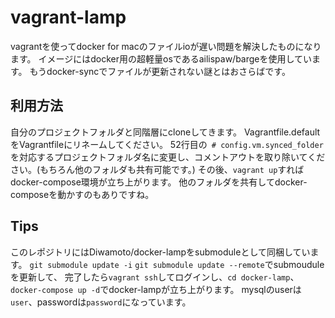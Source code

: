 # vagrant-lamp
vagrantを使ってdocker for macのファイルioが遅い問題を解決したものになります。
イメージにはdocker用の超軽量osであるailispaw/bargeを使用しています。
もうdocker-syncでファイルが更新されない謎とはおさらばです。

## 利用方法
自分のプロジェクトフォルダと同階層にcloneしてきます。
Vagrantfile.defaultをVagrantfileにリネームしてください。
52行目の` # config.vm.synced_folder`を対応するプロジェクトフォルダ名に変更し、コメントアウトを取り除いてください。(もちろん他のフォルダも共有可能です。)
その後、`vagrant up`すればdocker-compose環境が立ち上がります。
他のフォルダを共有してdocker-composeを動かすのもありですね。

## Tips
このレポジトリにはDiwamoto/docker-lampをsubmoduleとして同梱しています。
`git submodule update -i` `git submodule update --remote`でsubmouduleを更新して、
完了したら`vagrant ssh`してログインし、`cd docker-lamp`、`docker-compose up -d`でdocker-lampが立ち上がります。
mysqlのuserは`user`、passwordは`password`になっています。